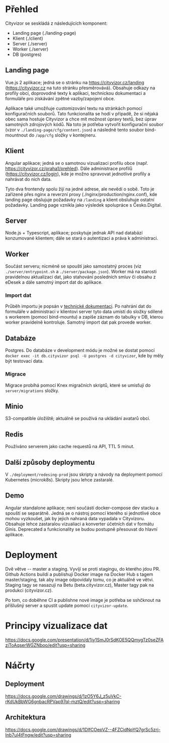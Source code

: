 # Přehled
Cityvizor se seskládá z následujících komponent:
- Landing page (./landing-page)
- Klient (./client)
- Server (./server)
- Worker (./server)
- DB (postgres)

## Landing page
Vue.js 2 aplikace; jedná se o stránku na https://cityvizor.cz/landing (https://cityvizor.cz na tuto stránku přesměrovává). Obsahuje odkazy na profily obcí, doprovodné texty k aplikaci, technickou dokumentaci a formuláře pro získávání zpětné vazby/zapojení obce.

Aplikace také umožňuje customizování textu na stránkách pomocí konfiguračních souborů. Tato funkcionalita se hodí v případě, že si nějaká obec sama hostuje Cityvizor a chce mít možnost úpravy textů, bez úprav samotných zdrojových kódů. Na toto je potřeba vytvořit konfigurační soubor (vzor v `./landing-page/cfg/content.json`) a následně tento soubor bind-mountnout do `/app/cfg` složky v kontejneru.

## Klient
Angular aplikace; jedná se o samotnou vizualizaci profilu obce (např. https://cityvizor.cz/praha1/prehled). Dále administrace profilů (https://cityvizor.cz/login), kde je možno spravovat jednotlivé profily a nahrávat do nich data.

Tyto dva frontendy spolu žijí na jedné adrese, ale nevědí o sobě. Toto je zařízené přes nginx a reverzní proxy (./nginx/production/nginx.conf), kde landing page obslujuje požadavky na `/landing` a klient obsluhuje ostatní požadavky. Landing page vznikla jako výsledek spolupráce s Česko.Digital. 

## Server
Node.js + Typescript, aplikace; poskytuje jednak API nad databází konzumované klientem; dále se stará o autentizaci a práva k administraci. 

## Worker
Součást serveru; nicméně se spouští jako samostatný proces (viz `./server/entrypoint.sh` a `./server/package.json`). Worker má na starosti pravidelnou aktualizaci dat, jako stahování posledních smluv či obsahu z eDesek a dále samotný import dat do aplikace. 

### Import dat
Průběh importu je popsán v [technické dokumentaci](https://cityvizor.cz/landing/dokumentace). Po nahrání dat do formuláře v administraci v klientovi server tyto data umístí do složky sdílené s workerem (pomocí bind-mountu) a zapíše záznam do tabulky v DB, kterou worker pravidelně kontroluje. Samotný import dat pak provede worker. 

## Databáze
Postgres. Do databáze v development módu je možné se dostat pomocí `docker exec -it db.cityvizor psql -U postgres -d cityvizor`, kde by měly být testovací data. 

### Migrace
Migrace probíhá pomocí Knex migračních skriptů, které se umisťují do `server/migrations` složky.

## Minio
S3-compatible úložiště; aktuálně se používá na ukládání avatarů obcí.

## Redis
Používáno serverem jako cache requestů na API, TTL 5 minut.

## Další způsoby deploymentu
V `./deployment/redesing-prod` jsou skripty a návody na deployment pomocí Kubernetes (microk8s). Skripty jsou lehce zastaralé.

## Demo
Angular standalone aplikace; není součástí docker-compose dev stacku a spouští se separátně. Jedná se o nástroj pomocí kterého si jednotlivé obce mohou vyzkoušet, jak by jejich nahraná data vypadala v Cityvizoru. Obsahuje lehce zastaralou vizualiaci a konverter účetních dat v formátu Ginis. Deprecated a funkcionality se budou postupně přesouvat do hlavní aplikace. 

# Deployment
Dvě větve -- master a staging. Vyvíjí se proti stagingu, do kterého jdou PR. Github Actions buildí a publishují Docker image na Docker Hub s tagem master/staging, tak aby image odpovídaly tomu, co je aktuálně ve větvi. Staging tagy se nasazují na Betu (beta.cityvizor.cz), Master tagy pak na produkci (cityvizor.cz). 

Po tom, co doběhne CI a publishne nové image je potřeba se sshčknout na příšlušný server a spustit update pomocí `cityvizor-update`. 

# Principy vizualizace dat
https://docs.google.com/presentation/d/1iy1SmJ0rSdKOE5QQmygTz0seZFAziToAqserWGZNboo/edit?usp=sharing

# Náčrty

## Deployment
https://docs.google.com/drawings/d/1zO5Y6J_z5uVkC-rKdUkBbWG6gnbacRPVap97ql-mztQ/edit?usp=sharing

## Architektura
https://docs.google.com/drawings/d/1DlfCOepVZ--4FZCidNpYQ7grSc5zrj-Inb7ul4tFngw/edit?usp=sharing

